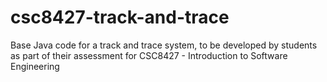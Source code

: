 # csc8427-track-and-trace

Base Java code for a track and trace system, to be developed by students as part of their assessment for CSC8427 - Introduction to Software Engineering